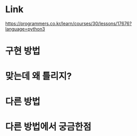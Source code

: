 # Link

https://programmers.co.kr/learn/courses/30/lessons/17676?language=python3

# 구현 방법

# 맞는데 왜 틀리지?

# 다른 방법

# 다른 방법에서 궁금한점